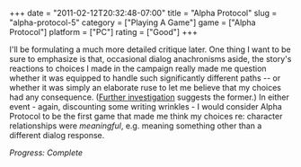 +++
date = "2011-02-12T20:32:48-07:00"
title = "Alpha Protocol"
slug = "alpha-protocol-5"
category = ["Playing A Game"]
game = ["Alpha Protocol"]
platform = ["PC"]
rating = ["Good"]
+++

I'll be formulating a much more detailed critique later.  One thing I want to be sure to emphasize is that, occasional dialog anachronisms aside, the story's reactions to choices I made in the campaign really made me question whether it was equipped to handle such significantly different paths -- or whether it was simply an elaborate ruse to let me believe that my choices had any consequence.  (<a href="http://alphaprotocol.wikia.com/wiki/Alpha_Protocol_Wiki">Further investigation</a> suggests the former.)  In either event - again, discounting some writing wrinkles - I would consider Alpha Protocol to be the first game that made me think my choices re: character relationships were <i>meaningful</i>, e.g. meaning something other than a different dialog response.

<i>Progress: Complete</i>
